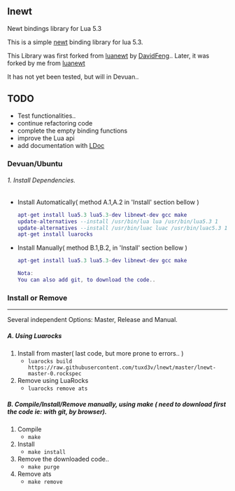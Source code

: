 lnewt
----
Newt bindings library for Lua 5.3

This is a simple [newt][newt] binding library for lua 5.3.

This Library was first forked from [luanewt][luanewt] by [DavidFeng][1st_fork]..
Later, it was forked by me from [luanewt][luanewt]

It has not yet been tested, but will in Devuan..

## TODO

* Test functionalities..
* continue refactoring code
* complete the empty binding functions
* improve the Lua api
* add documentation with [LDoc][LDoc]

### Devuan/Ubuntu

###### 1. Install Dependencies.
 * Install Automatically( method A.1,A.2 in 'Install' section bellow )
   ```lua
   apt-get install lua5.3 lua5.3-dev libnewt-dev gcc make
   update-alternatives --install /usr/bin/lua lua /usr/bin/lua5.3 1
   update-alternatives --install /usr/bin/luac luac /usr/bin/luac5.3 1
   apt-get install luarocks
   ```
 * Install Manually( method B.1,B.2, in 'Install' section bellow )
   ```lua
   apt-get install lua5.3 lua5.3-dev libnewt-dev gcc make
   
   Nota:
   You can also add git, to download the code..
   ```

### Install or Remove
----
Several independent Options: Master, Release and Manual.

##### A. Using Luarocks 
 1. Install from master( last code, but more prone to errors.. )
    * `luarocks build https://raw.githubusercontent.com/tuxd3v/lnewt/master/lnewt-master-0.rockspec`
 2. Remove using LuaRocks
    * `luarocks remove ats`

##### B. Compile/Install/Remove manually, using make ( need to download first the code ie: with git, by browser).
 1. Compile
    *  `make`
 2. Install
    * `make install`
 3. Remove the downloaded code..
    * `make purge`
 4. Remove ats
    * `make remove`


[newt]: https://en.wikipedia.org/wiki/Newt_(programming_library)
[luanewt]: https://github.com/SnarkyClark/luanewt
[1st_fork]: https://github.com/DavidFeng/lnewt
[LDoc]: https://github.com/stevedonovan/LDoc
